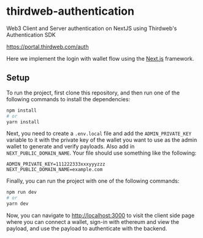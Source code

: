 # thirdweb-authentication
Web3 Client and Server authentication on NextJS using Thirdweb's Authentication SDK

https://portal.thirdweb.com/auth

Here we implement the login with wallet flow using the [Next.js](https://nextjs.org/) framework.

## Setup

To run the project, first clone this repository, and then run one of the following commands to install the dependencies:

```bash
npm install
# or
yarn install
```

Next, you need to create a `.env.local` file and add the `ADMIN_PRIVATE_KEY` variable to it with the private key of the wallet you want to use as the admin wallet to generate and verify payloads. Also add in `NEXT_PUBLIC_DOMAIN_NAME`. Your file should use something like the following:

```.env
ADMIN_PRIVATE_KEY=111222333xxxyyyzzz
NEXT_PUBLIC_DOMAIN_NAME=example.com
```

Finally, you can run the project with one of the following commands:

```bash
npm run dev
# or
yarn dev
```

Now, you can navigate to [http://localhost:3000](http://localhost:3000) to visit the client side page where you can connect a wallet, sign-in with ethereum and view the payload, and use the payload to authenticate with the backend.
